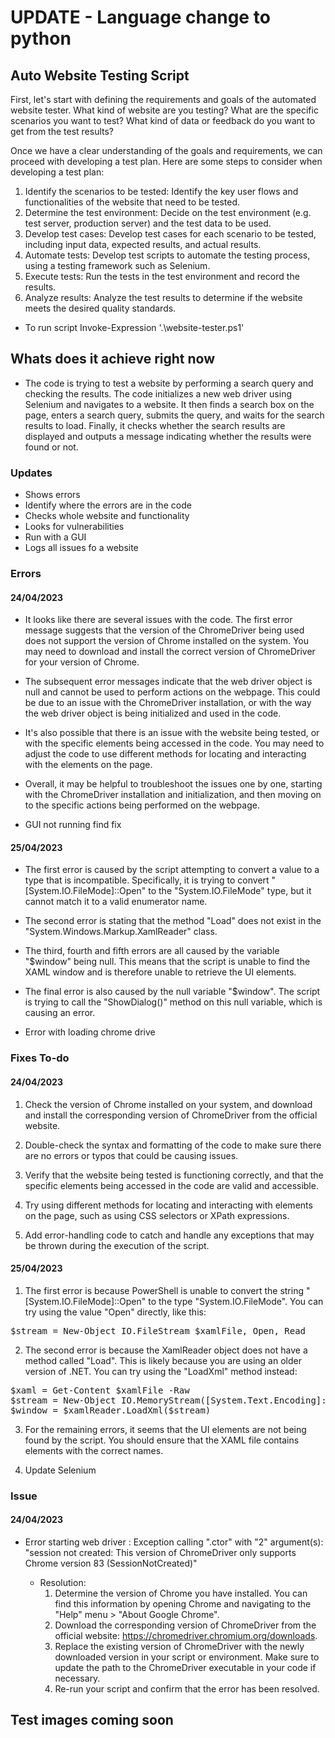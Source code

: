 # UPDATE - Language change to python 

## Auto Website Testing Script

First, let's start with defining the requirements and goals of the automated website tester. What kind of website are you testing? What are the specific scenarios you want to test? What kind of data or feedback do you want to get from the test results?

Once we have a clear understanding of the goals and requirements, we can proceed with developing a test plan. Here are some steps to consider when developing a test plan:

1. Identify the scenarios to be tested: Identify the key user flows and functionalities of the website that need to be tested.
2. Determine the test environment: Decide on the test environment (e.g. test server, production server) and the test data to be used.
3. Develop test cases: Develop test cases for each scenario to be tested, including input data, expected results, and actual results.
4. Automate tests: Develop test scripts to automate the testing process, using a testing framework such as Selenium.
5. Execute tests: Run the tests in the test environment and record the results.
6. Analyze results: Analyze the test results to determine if the website meets the desired quality standards.

- To run script Invoke-Expression '.\website-tester.ps1'

## Whats does it achieve right now 

- The code is trying to test a website by performing a search query and checking the results. The code initializes a new web driver using Selenium and navigates to a website. It then finds a search box on the page, enters a search query, submits the query, and waits for the search results to load. Finally, it checks whether the search results are displayed and outputs a message indicating whether the results were found or not.

### Updates

- Shows errors
- Identify where the errors are in the code 
- Checks whole website and functionality 
- Looks for vulnerabilities 
- Run with a GUI
- Logs all issues fo a website

### Errors

#### 24/04/2023 ####

- It looks like there are several issues with the code. The first error message suggests that the version of the ChromeDriver being used does not support the version of Chrome installed on the system. You may need to download and install the correct version of ChromeDriver for your version of Chrome.

- The subsequent error messages indicate that the web driver object is null and cannot be used to perform actions on the webpage. This could be due to an issue with the ChromeDriver installation, or with the way the web driver object is being initialized and used in the code.

- It's also possible that there is an issue with the website being tested, or with the specific elements being accessed in the code. You may need to adjust the code to use different methods for locating and interacting with the elements on the page.

- Overall, it may be helpful to troubleshoot the issues one by one, starting with the ChromeDriver installation and initialization, and then moving on to the specific actions being performed on the webpage.

- GUI not running find fix

#### 25/04/2023 ####

- The first error is caused by the script attempting to convert a value to a type that is incompatible. Specifically, it is trying to convert "[System.IO.FileMode]::Open" to the "System.IO.FileMode" type, but it cannot match it to a valid enumerator name.

- The second error is stating that the method "Load" does not exist in the "System.Windows.Markup.XamlReader" class.

- The third, fourth and fifth errors are all caused by the variable "$window" being null. This means that the script is unable to find the XAML window and is therefore unable to retrieve the UI elements.

- The final error is also caused by the null variable "$window". The script is trying to call the "ShowDialog()" method on this null variable, which is causing an error.

- Error with loading chrome drive

### Fixes To-do

#### 24/04/2023 ####

1. Check the version of Chrome installed on your system, and download and install the corresponding version of ChromeDriver from the official website.

2. Double-check the syntax and formatting of the code to make sure there are no errors or typos that could be causing issues.

3. Verify that the website being tested is functioning correctly, and that the specific elements being accessed in the code are valid and accessible.

4. Try using different methods for locating and interacting with elements on the page, such as using CSS selectors or XPath expressions.

5. Add error-handling code to catch and handle any exceptions that may be thrown during the execution of the script.

#### 25/04/2023 ####

1. The first error is because PowerShell is unable to convert the string "[System.IO.FileMode]::Open" to the type "System.IO.FileMode". You can try using the value "Open" directly, like this:

<pre>
$stream = New-Object IO.FileStream $xamlFile, Open, Read
</pre>

2. The second error is because the XamlReader object does not have a method called "Load". This is likely because you are using an older version of .NET. You can try using the "LoadXml" method instead:

<pre>
$xaml = Get-Content $xamlFile -Raw
$stream = New-Object IO.MemoryStream([System.Text.Encoding]::UTF8.GetBytes($xaml))
$window = $xamlReader.LoadXml($stream)
</pre>

3. For the remaining errors, it seems that the UI elements are not being found by the script. You should ensure that the XAML file contains elements with the correct names.

4. Update Selenium

### Issue

#### 24/04/2023 ####

- Error starting web driver : Exception calling ".ctor" with "2" argument(s): "session not created: This version of ChromeDriver only supports Chrome version 83 (SessionNotCreated)"

    - Resolution:
        1. Determine the version of Chrome you have installed. You can find this information by opening Chrome and navigating to the "Help" menu > "About Google Chrome".
        2. Download the corresponding version of ChromeDriver from the official website: https://chromedriver.chromium.org/downloads.
        3. Replace the existing version of ChromeDriver with the newly downloaded version in your script or environment. Make sure to update the path to the ChromeDriver executable in your code if necessary.
        4. Re-run your script and confirm that the error has been resolved.

## Test images coming soon